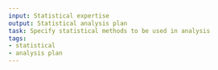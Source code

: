 ```yaml
---
input: Statistical expertise
output: Statistical analysis plan
task: Specify statistical methods to be used in analysis
tags:
- statistical
- analysis plan
---
```

